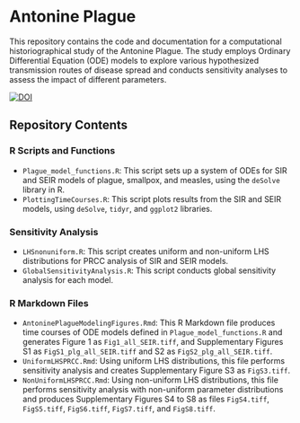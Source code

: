 # Antonine Plague

This repository contains the code and documentation for a computational historiographical study of the Antonine Plague. The study employs Ordinary Differential Equation (ODE) models to explore various hypothesized transmission routes of disease spread and conducts sensitivity analyses to assess the impact of different parameters.

[![DOI](link-to-badge)](doi-link-to-zenodo)

## Repository Contents

### R Scripts and Functions

- `Plague_model_functions.R`: This script sets up a system of ODEs for SIR and SEIR models of plague, smallpox, and measles, using the `deSolve` library in R.
- `PlottingTimeCourses.R`: This script plots results from the SIR and SEIR models, using `deSolve`, `tidyr`, and `ggplot2` libraries.

### Sensitivity Analysis

- `LHSnonuniform.R`: This script creates uniform and non-uniform LHS distributions for PRCC analysis of SIR and SEIR models.
- `GlobalSensitivityAnalysis.R`: This script conducts global sensitivity analysis for each model.

### R Markdown Files

- `AntoninePlagueModelingFigures.Rmd`: This R Markdown file produces time courses of ODE models defined in `Plague_model_functions.R` and generates Figure 1 as `Fig1_all_SEIR.tiff`, and Supplementary Figures S1 as `FigS1_plg_all_SEIR.tiff` and S2 as `FigS2_plg_all_SEIR.tiff`.
- `UniformLHSPRCC.Rmd`: Using uniform LHS distributions, this file performs sensitivity analysis and creates Supplementary Figure S3 as `FigS3.tiff`.
- `NonUniformLHSPRCC.Rmd`: Using non-uniform LHS distributions, this file performs sensitivity analysis with non-uniform parameter distributions and produces Supplementary Figures S4 to S8 as files `FigS4.tiff`, `FigS5.tiff`, `FigS6.tiff`, `FigS7.tiff`, and `FigS8.tiff`.
